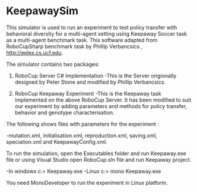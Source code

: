 # KeepawaySim


This simulator is used to run an experiment to test policy transfer with behavioral diversity for a multi-agent setting using Keepaway Soccer task as a multi-agent benchmark task. This software adapted from RoboCupSharp benchmark task by Phillip Verbancsics , http://eplex.cs.ucf.edu. 

The simulator contains two packages:

1) RoboCup Server C# Implementation 
	-This is the Server origionally designed by Peter Stone and modified by Phillip Verbancsics. 

2) RoboCup Keepaway Experiment 
	-This is the Keepaway task implemented on the above RoboCup Server. It has been modified to suit our experiment by adding parameters and methods for policy transfer, behavior and 
	genotype characterisation. 

	
The following shows files with parameters for the experiment :

-mutation.xml, initialisation.xml, reproduction.xml, saving.xml, speciation.xml and KeepawayConfig.xml.


To run the simulation, open the Executables folder and run Keepaway.exe file or using Visual Studio open RoboCup.sln file and run Keepaway project.

-In windows c:> Keepaway.exe
-Linux c:> mono Keepaway.exe

You need MonoDeveloper to run the experiment in Linux platform.




